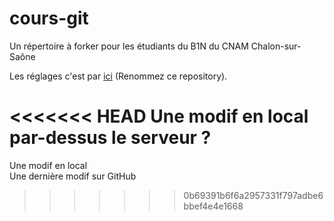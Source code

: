 # cours-git
Un répertoire à forker pour les étudiants du B1N du CNAM Chalon-sur-Saône

Les réglages c'est par <a href="https://github.com/pixelman71100/cours-git/settings">ici</a> (Renommez ce repository).

<<<<<<< HEAD
Une modif en local par-dessus le serveur ?
=======
Une modif en local<br />
Une dernière modif sur GitHub
>>>>>>> 0b69391b6f6a2957331f797adbe6bbef4e4e1668
